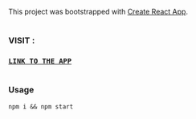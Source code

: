 This project was bootstrapped with [Create React App](https://github.com/facebook/create-react-app).

#
### VISIT :

### [`LINK TO THE APP`](http://arunabharjun.com/iiitg/smrtprk/)
#


### Usage

`npm i && npm start`
